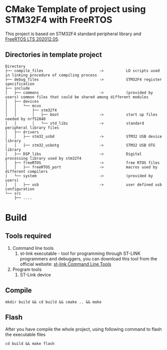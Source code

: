CMake Template of project using STM32F4 with FreeRTOS
==

This project is based on STM32F4 standard peripheral library and [FreeRTOS LTS 202012.05](https://www.freertos.org/a00104.html).

Directories in template project
--

```
Directory
├── compile_files                         ->          LD scripts used in linking procedure of compiling process
├── debug_files                           ->          STM32F4 register specification
├── include
│   ├── commons                           ->          (provided by users) common files that could be shared among different modules
│   ├── devices
│   │   └── mcus
│   │       ├── stm32f4
│   │       │   ├── boot                  ->          start up files needed by nrf52840
│   │       │   └── std_libs              ->          standard peripheral library files
│   ├── drivers
│   │   ├── stm32_usbd                    ->          STM32 USB device library
│   │   ├── stm32_usbotg                  ->          STM32 USB OTG library
│   ├── DSP_libs                          ->          Digital processing library used by stm32f4
│   ├── freeRTOS                          ->          free RTOS files
│   │   ├── freeRTOS_port                 ->          macros used by different compilers
│   └── system                            ->          (provided by users)
│   │   ├── usb                           ->          user defined usb configuration
└── src
    ├── ....
```

Build
==

Tools required
--

1. Command line tools
   1. st-link executable - tool for programming through ST-LINK programmers and debuggers, you can download this tool from the official website: [st-link Command Line Tools](https://www.st.com/en/development-tools/stsw-link004.html)
2. Program tools
   1. ST-Link device


Compile
--

```
mkdir build && cd build && cmake .. && make
```

Flash
--

After you have compile the whole project, using following command to flash the executable files

```
cd build && make flash
```




